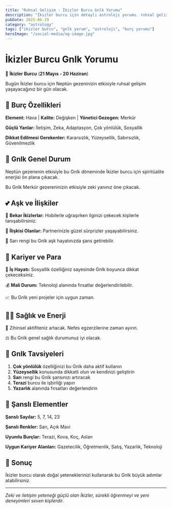 ```yaml
---
title: "Ruhsal Gelişim - İkizler Burcu Gnlk Yorumu"
description: "İkizler burcu için detaylı astroloji yorumu. ruhsal gelişim konusunda rehberlik."
pubDate: 2025-06-19
category: "astrology"
tags: ["i̇kizler burcu", "gnlk yorum", "astroloji", "burç yorumu"]
heroImage: "/social-media/og-image.jpg"
---
```


# İkizler Burcu Gnlk Yorumu

👯 **İkizler Burcu** (**21 Mayıs - 20 Haziran**)

Bugün İkizler burcu için Neptün gezeninizin etkisiyle ruhsal gelişim yaşayacağınız bir gün olacak.

## 🌟 Burç Özellikleri

**Element:** Hava | **Kalite:** Değişken | **Yönetici Gezegen:** Merkür

**Güçlü Yanlar:** İletişim, Zeka, Adaptasyon, Çok yönlülük, Sosyallik

**Dikkat Edilmesi Gerekenler:** Kararsızlık, Yüzeysellik, Sabırsızlık, Güvenilmezlik

## 💫 Gnlk Genel Durum

Neptün gezenenin etkisiyle bu Gnlk döneminde İkizler burcu için spiritüalite enerjisi ön plana çıkacak.

Bu Gnlk Merkür gezereninizin etkisiyle zeki yanınız öne çıkacak.

## 💕 Aşk ve İlişkiler

💖 **Bekar İkizlerlar:** Hobilerle uğraşırken ilginizi çekecek kişilerle tanışabilirsiniz.

💑 **İlişkisi Olanlar:** Partnerinizle güzel sürprizler yaşayabilirsiniz.

🌹 Sarı rengi bu Gnlk aşk hayatınızda şans getirebilir.

## 💼 Kariyer ve Para

🚀 **İş Hayatı:** Sosyallik özelliğiniz sayesinde Gnlk boyunca dikkat çekeceksiniz.

💰 **Mali Durum:** Teknoloji alanında fırsatlar değerlendirilebilir.

📈 Bu Gnlk yeni projeler için uygun zaman.

## 🏃‍♀️ Sağlık ve Enerji

💨 Zihinsel aktifiteniz artacak. Nefes egzerzilerine zaman ayırın.

⚖️ Bu Gnlk genel sağlık durumunuz iyi olacak.

## 🎯 Gnlk Tavsiyeleri

1. **Çok yönlülük** özelliğinizi bu Gnlk daha aktif kullanın
2. **Yüzeysellik** konusunda dikkatli olun ve kendinizi geliştirin
3. **Sarı** rengi bu Gnlk şansınızı artıracak
4. **Terazi** burcu ile işbirliği yapın
5. **Yazarlık** alanında fırsatları değerlendirin

## 🔮 Şanslı Elementler

**Şanslı Sayılar:** 5, 7, 14, 23

**Şanslı Renkler:** Sarı, Açık Mavi

**Uyumlu Burçlar:** Terazi, Kova, Koç, Aslan

**Uygun Kariyer Alanları:** Gazetecilik, Öğretmenlik, Satış, Yazarlık, Teknoloji

## 💫 Sonuç

İkizler burcu olarak doğal yeteneklerinizi kullanarak bu Gnlk büyük adımlar atabilirsiniz.

---

*Zeki ve iletişim yeteneği güçlü olan İkizler, sürekli öğrenmeyi ve yeni deneyimleri seven kişilerdir.*
